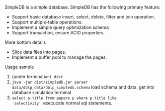 SimpleDB is a simple database. SimpleDB has the following primary feature:

- Support basic database insert, select, delete, filter and join operation. 
- Support multiple-table operations.
- Implement a simple query optimization schema
- Support transaction, ensure ACID properties.

More bottom details

- Slice data files into pages.
- Implement a buffer pool to manage the pages.

Usage sample

1. (under terminal)`ant dist`
2. `java -jar dist/simpledb.jar parser data/dblp_data/dblp_simpledb.schema` load schema and data, get into database simulation terminal
3. `select p.title from papers p where p.title like 'selectivity';`execucate normal sql statements.